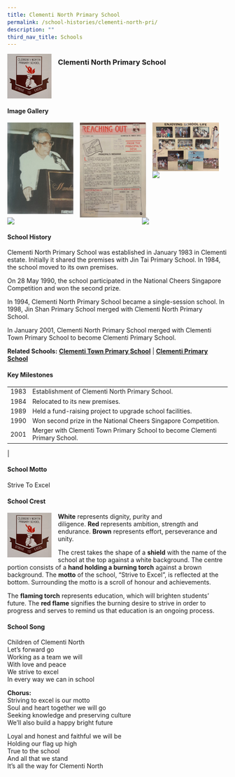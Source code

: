 ```yaml
---
title: Clementi North Primary School
permalink: /school-histories/clementi-north-pri/
description: ""
third_nav_title: Schools
---
```

<img src="/images/clementinorthpri1.png" style="width:20%;margin-right:15px;" align = "left">

### **Clementi North Primary School**

<br clear="left">

#### **Image Gallery**

<p><a href="https://d1yxymztqoj7qn.amplifyapp.com/images/clementinorthpri2.jpg">  
<img src="/images/clementinorthpri2.jpg" style="width:30%;margin-right:15px;" align = "left">
</a></p>

<p><a href="https://d1yxymztqoj7qn.amplifyapp.com/images/clementinorthpri3.jpg">  
<img src="/images/clementinorthpri3.jpg" style="width:30%;margin-right:15px;" align = "left">
</a></p>

<p><a href="https://d1yxymztqoj7qn.amplifyapp.com/images/clementinorthpri4.jpg">  
<img src="/images/clementinorthpri4.jpg" style="width:30%;margin-right:15px;" align = "left">
</a></p>

<p><a href="https://d1yxymztqoj7qn.amplifyapp.com/images/clementinorthpri5.jpg">  
<img src="/images/clementinorthpri5.jpg" style="width:30%;margin-right:15px;" align = "left">
</a></p>

<p><a href="https://d1yxymztqoj7qn.amplifyapp.com/images/clementinorthpri6.jpg">  
<img src="/images/clementinorthpri6.jpg" style="width:30%;margin-right:45px;" align = "right">
</a></p>

<p><a href="https://d1yxymztqoj7qn.amplifyapp.com/images/clementinorthpri7.jpg">  
<img src="/images/clementinorthpri7.jpg" style="width:30%;margin-right:15px;" align = "left">
</a></p>

<br clear="left">

#### **School History**
Clementi North Primary School was established in January 1983 in Clementi estate. Initially it shared the premises with Jin Tai Primary School. In 1984, the school moved to its own premises.  

On 28 May 1990, the school participated in the National Cheers Singapore Competition and won the second prize.

In 1994, Clementi North Primary School became a single-session school. In 1998, Jin Shan Primary School merged with Clementi North Primary School.  

In January 2001, Clementi North Primary School merged with Clementi Town Primary School to become Clementi Primary School.

**Related Schools:**  **[Clementi Town Primary School](https://d1yxymztqoj7qn.amplifyapp.com/school-histories/clementi-town-pri/)** \| **[Clementi Primary School](https://d1yxymztqoj7qn.amplifyapp.com/school-histories/clementi-pri/)**

#### **Key Milestones**

|  |  |
|:---:|---|
| 1983 | Establishment of Clementi North Primary School. |
| 1984 | Relocated to its new premises. |
| 1989 | Held a fund-raising project to upgrade school facilities. |
| 1990 | Won second prize in the National Cheers Singapore Competition. |
| 2001 | Merger with Clementi Town Primary School to become Clementi Primary School. |
|

#### **School Motto**
Strive To Excel

#### **School Crest**
<img src="/images/clementinorthpri1.png" style="width:20%;margin-right:15px;" align = "left">

**White** represents dignity, purity and diligence. **Red** represents ambition, strength and endurance. **Brown** represents effort, perseverance and unity.

The crest takes the shape of a **shield** with the name of the school at the top against a white background. The centre portion consists of a **hand holding a burning torch** against a brown background. The **motto** of the school, “Strive to Excel”, is reflected at the bottom. Surrounding the motto is a scroll of honour and achievements.

The **flaming torch** represents education, which will brighten students’ future. The **red flame** signifies the burning desire to strive in order to progress and serves to remind us that education is an ongoing process.

#### **School Song**
Children of Clementi North<br>
Let’s forward go<br>
Working as a team we will<br>
With love and peace<br>
We strive to excel<br>
In every way we can in school

**Chorus:**<br>
Striving to excel is our motto<br>
Soul and heart together we will go<br>
Seeking knowledge and preserving culture<br>
We’ll also build a happy bright future

Loyal and honest and faithful we will be<br>
Holding our flag up high<br>
True to the school<br>
And all that we stand<br>
It’s all the way for Clementi North